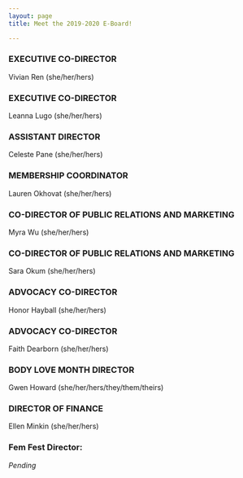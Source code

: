 ```yaml
---
layout: page
title: Meet the 2019-2020 E-Board!

---
```

### EXECUTIVE CO-DIRECTOR

Vivian Ren (she/her/hers)

### EXECUTIVE CO-DIRECTOR

Leanna Lugo (she/her/hers)

### ASSISTANT DIRECTOR

Celeste Pane (she/her/hers)

### MEMBERSHIP COORDINATOR

Lauren Okhovat (she/her/hers)

### CO-DIRECTOR OF PUBLIC RELATIONS AND MARKETING

Myra Wu (she/her/hers)

### CO-DIRECTOR OF PUBLIC RELATIONS AND MARKETING

Sara Okum (she/her/hers)

### ADVOCACY CO-DIRECTOR

Honor Hayball (she/her/hers)

### ADVOCACY CO-DIRECTOR

Faith Dearborn (she/her/hers)

### BODY LOVE MONTH DIRECTOR

Gwen Howard (she/her/hers/they/them/theirs)

### DIRECTOR OF FINANCE

Ellen Minkin (she/her/hers)

### Fem Fest Director:

_Pending_